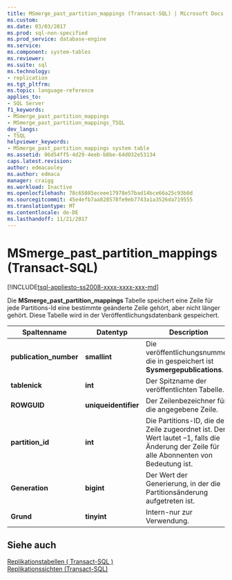 ```yaml
---
title: MSmerge_past_partition_mappings (Transact-SQL) | Microsoft Docs
ms.custom: 
ms.date: 03/03/2017
ms.prod: sql-non-specified
ms.prod_service: database-engine
ms.service: 
ms.component: system-tables
ms.reviewer: 
ms.suite: sql
ms.technology:
- replication
ms.tgt_pltfrm: 
ms.topic: language-reference
applies_to:
- SQL Server
f1_keywords:
- MSmerge_past_partition_mappings
- MSmerge_past_partition_mappings_TSQL
dev_langs:
- TSQL
helpviewer_keywords:
- MSmerge_past_partition_mappings system table
ms.assetid: 06d54ff5-4d29-4eeb-b8be-64d032e53134
caps.latest.revision: 
author: edmacauley
ms.author: edmaca
manager: craigg
ms.workload: Inactive
ms.openlocfilehash: 78c65085eceee17978e57bad14bce66a25c93b0d
ms.sourcegitcommit: 45e4efb7aa828578fe9eb7743a1a3526da719555
ms.translationtype: MT
ms.contentlocale: de-DE
ms.lasthandoff: 11/21/2017
---
```

# <a name="msmergepastpartitionmappings-transact-sql"></a>MSmerge_past_partition_mappings (Transact-SQL)
[!INCLUDE[tsql-appliesto-ss2008-xxxx-xxxx-xxx-md](../../includes/tsql-appliesto-ss2008-xxxx-xxxx-xxx-md.md)]

  Die **MSmerge_past_partition_mappings** Tabelle speichert eine Zeile für jede Partitions-Id eine bestimmte geänderte Zeile gehört, aber nicht länger gehört. Diese Tabelle wird in der Veröffentlichungsdatenbank gespeichert.  
  
|Spaltenname|Datentyp|Description|  
|-----------------|---------------|-----------------|  
|**publication_number**|**smallint**|Die veröffentlichungsnummer, die in gespeichert ist **Sysmergepublications**.|  
|**tablenick**|**int**|Der Spitzname der veröffentlichten Tabelle.|  
|**ROWGUID**|**uniqueidentifier**|Der Zeilenbezeichner für die angegebene Zeile.|  
|**partition_id**|**int**|Die Partitions-ID, die der Zeile zugeordnet ist. Der Wert lautet –1, falls die Änderung der Zeile für alle Abonnenten von Bedeutung ist.|  
|**Generation**|**bigint**|Der Wert der Generierung, in der die Partitionsänderung aufgetreten ist.|  
|**Grund**|**tinyint**|Intern-nur zur Verwendung.|  
  
## <a name="see-also"></a>Siehe auch  
 [Replikationstabellen &#40; Transact-SQL &#41;](../../relational-databases/system-tables/replication-tables-transact-sql.md)   
 [Replikationssichten &#40;Transact-SQL&#41;](../../relational-databases/system-views/replication-views-transact-sql.md)  
  
  
